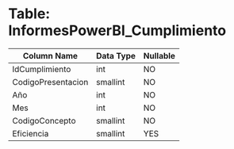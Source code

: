 # Table: InformesPowerBI_Cumplimiento

| Column Name | Data Type | Nullable |
|-------------|-----------|----------|
| IdCumplimiento | int | NO |
| CodigoPresentacion | smallint | NO |
| Año | int | NO |
| Mes | int | NO |
| CodigoConcepto | smallint | NO |
| Eficiencia | smallint | YES |
